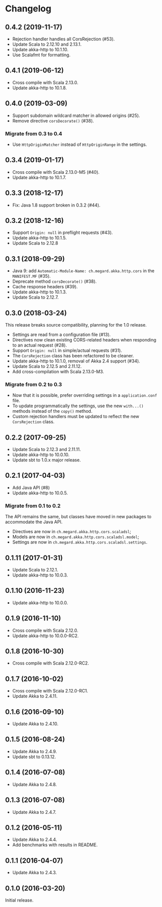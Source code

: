 # Changelog

## 0.4.2 (2019-11-17)

  - Rejection handler handles all CorsRejection (#53).
  - Update Scala to 2.12.10 and 2.13.1.
  - Update akka-http to 10.1.10.
  - Use Scalafmt for formatting.

## 0.4.1 (2019-06-12)

  - Cross compile with Scala 2.13.0.
  - Update akka-http to 10.1.8. 

## 0.4.0 (2019-03-09)

  - Support subdomain wildcard matcher in allowed origins (#25).
  - Remove directive `corsDecorate()` (#38).
  
### Migrate from 0.3 to 0.4

  - Use `HttpOriginMatcher` instead of `HttpOriginRange` in the settings.

## 0.3.4 (2019-01-17)

  - Cross compile with Scala 2.13.0-M5 (#40).
  - Update akka-http to 10.1.7.

## 0.3.3 (2018-12-17)

  - Fix: Java 1.8 support broken in 0.3.2 (#44).

## 0.3.2 (2018-12-16)

  - Support `Origin: null` in preflight requests (#43).
  - Update akka-http to 10.1.5.
  - Update Scala to 2.12.8

## 0.3.1 (2018-09-29)

  - Java 9: add `Automatic-Module-Name: ch.megard.akka.http.cors` in the `MANIFEST.MF` (#35).
  - Deprecate method `corsDecorate()` (#38).
  - Cache response headers (#39).
  - Update akka-http to 10.1.3.
  - Update Scala to 2.12.7.

## 0.3.0 (2018-03-24)

This release breaks source compatibility, planning for the 1.0 release.

  - Settings are read from a configuration file (#13).
  - Directives now clean existing CORS-related headers when responding to an actual request (#28).
  - Support `Origin: null` in simple/actual requests (#31).
  - The `CorsRejection` class has been refactored to be cleaner.
  - Update akka-http to 10.1.0, removal of Akka 2.4 support (#34).
  - Update Scala to 2.12.5 and 2.11.12.
  - Add cross-compilation with Scala 2.13.0-M3.

### Migrate from 0.2 to 0.3

  - Now that it is possible, prefer overriding settings in a `application.conf` file.
  - To update programmatically the settings, use the new `with...()` methods instead of the `copy()` method. 
  - Custom rejection handlers must be updated to reflect the new `CorsRejection` class.

## 0.2.2 (2017-09-25)

  - Update Scala to 2.12.3 and 2.11.11.
  - Update akka-http to 10.0.10.
  - Update sbt to 1.0.x major release.

## 0.2.1 (2017-04-03)

  - Add Java API (#8)
  - Update akka-http to 10.0.5.
  
### Migrate from 0.1 to 0.2
The API remains the same, but classes have moved in new packages to accommodate the Java API.

  - Directives are now in `ch.megard.akka.http.cors.scaladsl`;
  - Models are now in `ch.megard.akka.http.cors.scaladsl.model`;
  - Settings are now in `ch.megard.akka.http.cors.scaladsl.settings`.

## 0.1.11 (2017-01-31)

  - Update Scala to 2.12.1.
  - Update akka-http to 10.0.3.

## 0.1.10 (2016-11-23)

  - Update akka-http to 10.0.0.

## 0.1.9 (2016-11-10)

  - Cross compile with Scala 2.12.0.
  - Update akka-http to 10.0.0-RC2.

## 0.1.8 (2016-10-30)

  - Cross compile with Scala 2.12.0-RC2.

## 0.1.7 (2016-10-02)

  - Cross compile with Scala 2.12.0-RC1.
  - Update Akka to 2.4.11.

## 0.1.6 (2016-09-10)

  - Update Akka to 2.4.10.

## 0.1.5 (2016-08-24)

  - Update Akka to 2.4.9.
  - Update sbt to 0.13.12.

## 0.1.4 (2016-07-08)

  - Update Akka to 2.4.8.

## 0.1.3 (2016-07-08)

  - Update Akka to 2.4.7.

## 0.1.2 (2016-05-11)

  - Update Akka to 2.4.4.
  - Add benchmarks with results in README.

## 0.1.1 (2016-04-07)

  - Update Akka to 2.4.3.

## 0.1.0 (2016-03-20)

Initial release.
